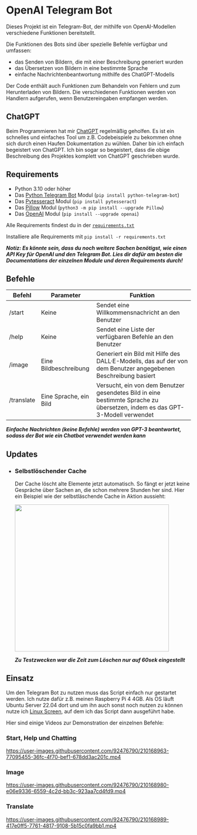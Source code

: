 # OpenAI Telegram Bot
Dieses Projekt ist ein Telegram-Bot, der mithilfe von OpenAI-Modellen verschiedene Funktionen bereitstellt.

Die Funktionen des Bots sind über spezielle Befehle verfügbar und umfassen:

- das Senden von Bildern, die mit einer Beschreibung generiert wurden
- das Übersetzen von Bildern in eine bestimmte Sprache
- einfache Nachrichtenbeantwortung mithilfe des ChatGPT-Modells

Der Code enthält auch Funktionen zum Behandeln von Fehlern und zum Herunterladen von Bildern. Die verschiedenen Funktionen werden von Handlern aufgerufen, wenn Benutzereingaben empfangen werden.

## ChatGPT

Beim Programmieren hat mir [ChatGPT](https://chat.openai.com/chat) regelmäßig geholfen. Es ist ein schnelles und einfaches Tool um z.B. Codebeispiele zu bekommen ohne sich durch einen Haufen Dokumentation zu wühlen. Daher bin ich einfach begeistert von ChatGPT. Ich bin sogar so begeistert, dass die obige Beschreibung des Projektes komplett von ChatGPT geschrieben wurde.

## Requirements

- Python 3.10 oder höher
- Das [Python Telegram Bot](https://github.com/python-telegram-bot/python-telegram-bot) Modul (```pip install python-telegram-bot```)
- Das [Pytesseract](https://github.com/madmaze/pytesseract) Modul (```pip install pytesseract```)
- Das [Pillow](https://github.com/python-pillow/Pillow) Modul (```python3 -m pip install --upgrade Pillow```)
- Das [OpenAI](https://github.com/openai/openai-python) Modul (```pip install --upgrade openai```)

Alle Requirements findest du in der [```requirements.txt```](https://github.com/github-gabriel/openai-telegram-bot/blob/main/requirements.txt)

Installiere alle Requirements mit ```pip install -r requirements.txt```

***Notiz: Es könnte sein, dass du noch weitere Sachen benötigst, wie einen API Key für OpenAI und den Telegram Bot. Lies dir dafür am besten die Documentations der einzelnen Module und deren Requirements durch!***

## Befehle

| Befehl     | Parameter              | Funktion                                                                                                                    |
|------------|------------------------|-----------------------------------------------------------------------------------------------------------------------------|
| /start     | Keine                  | Sendet eine Willkommensnachricht an den Benutzer                                                                            |
| /help      | Keine                  | Sendet eine Liste der verfügbaren Befehle an den Benutzer                                                                   |
| /image     | Eine Bildbeschreibung  | Generiert ein Bild mit Hilfe des DALL·E-Modells, das auf der von dem Benutzer angegebenen Beschreibung basiert              |
| /translate | Eine Sprache, ein Bild | Versucht, ein von dem Benutzer gesendetes Bild in eine bestimmte Sprache zu übersetzen, indem es das GPT-3-Modell verwendet |

***Einfache Nachrichten (keine Befehle) werden von GPT-3 beantwortet, sodass der Bot wie ein Chatbot verwendet werden kann***

## Updates

- ### Selbstlöschender Cache
  Der Cache löscht alte Elemente jetzt automatisch. So fängt er jetzt keine Gespräche über Sachen an, die schon mehrere Stunden her sind. Hier ein Beispiel wie der 
  selbstläschende Cache in Aktion aussieht:
  
  <img src="https://user-images.githubusercontent.com/92476790/210180081-1a721d56-003b-4171-9ca1-28241d6dff0e.jpg" width="420" height="400" />
  
  ***Zu Testzwecken war die Zeit zum Löschen nur auf 60sek eingestellt***

## Einsatz

Um den Telegram Bot zu nutzen muss das Script einfach nur gestartet werden. Ich nutze dafür z.B. meinen Raspberry Pi 4 4GB. Als OS läuft Ubuntu Server 22.04 dort und um ihn auch sonst noch nutzen zu können nutze ich [Linux Screen](https://linuxize.com/post/how-to-use-linux-screen/), auf dem ich das Script dann ausgeführt habe.

Hier sind einige Videos zur Demonstration der einzelnen Befehle:

### Start, Help und Chatting

https://user-images.githubusercontent.com/92476790/210168963-77095455-36fc-4f70-bef1-678dd3ac201c.mp4

### Image

https://user-images.githubusercontent.com/92476790/210168980-e06e9336-6559-4c2d-bb3c-923aa7cd4fd9.mp4

### Translate

https://user-images.githubusercontent.com/92476790/210168989-417e0ff5-7761-4817-9108-5b15c0fa9bb1.mp4





